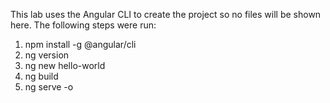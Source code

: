 This lab uses the Angular CLI to create the project so no files will be shown here. The following steps were run:

1. npm install -g @angular/cli
2. ng version
3. ng new hello-world
4. ng build
5. ng serve -o